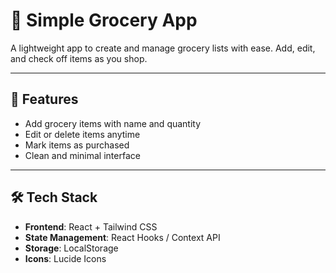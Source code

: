 # 🛒 Simple Grocery App

A lightweight app to create and manage grocery lists with ease. Add, edit, and check off items as you shop.

---

## 🚀 Features
- Add grocery items with name and quantity  
- Edit or delete items anytime  
- Mark items as purchased  
- Clean and minimal interface  

---

## 🛠️ Tech Stack
- **Frontend**: React + Tailwind CSS  
- **State Management**: React Hooks / Context API  
- **Storage**: LocalStorage  
- **Icons**: Lucide Icons  

